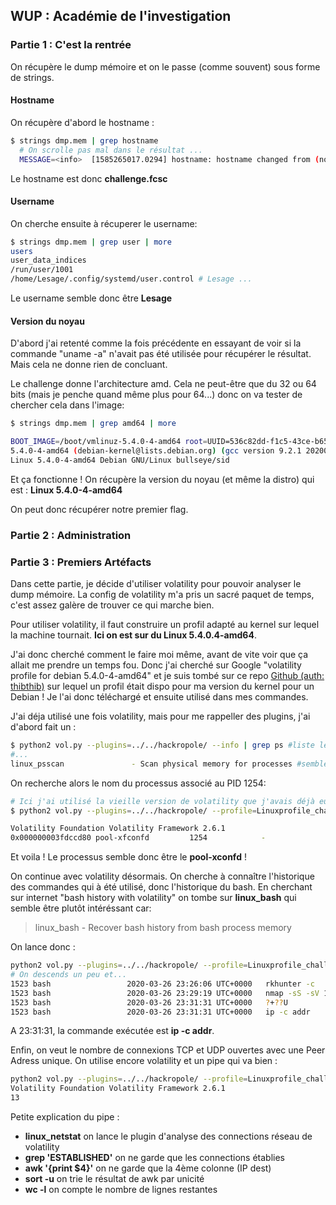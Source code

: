 ## WUP : Académie de l'investigation

### Partie 1 : C'est la rentrée


On récupère le dump mémoire et on le passe (comme souvent) sous forme de strings.

#### Hostname
On récupère d'abord le hostname :

```bash
$ strings dmp.mem | grep hostname 
  # On scrolle pas mal dans le résultat ...
  MESSAGE=<info>  [1585265017.0294] hostname: hostname changed from (none) to "challenge.fcsc"
```
Le hostname est donc **challenge.fcsc**

#### Username
On cherche ensuite à récuperer le username:
```bash
$ strings dmp.mem | grep user | more
users
user_data_indices
/run/user/1001
/home/Lesage/.config/systemd/user.control # Lesage ...
```
Le username semble donc être **Lesage**

#### Version du noyau

D'abord j'ai retenté comme la fois précédente en essayant de voir si la commande "uname -a" n'avait pas été utilisée pour récupérer le résultat. Mais cela ne donne rien de concluant.  

Le challenge donne l'architecture amd. Cela ne peut-être que du 32 ou 64 bits (mais je penche quand même plus pour 64...) donc on va tester de chercher cela dans l'image:

```bash
$ strings dmp.mem | grep amd64 | more

BOOT_IMAGE=/boot/vmlinuz-5.4.0-4-amd64 root=UUID=536c82dd-f1c5-43ce-b65d-c94e5c4a5031 ro quiet
5.4.0-4-amd64 (debian-kernel@lists.debian.org) (gcc version 9.2.1 20200203 (Debian 9.2.1-28)) #1 SMP Debian 5.4.19-1 (2020-02-13)
Linux 5.4.0-4-amd64 Debian GNU/Linux bullseye/sid
```
Et ça fonctionne ! On récupère la version du noyau (et même la distro) qui est : **Linux 5.4.0-4-amd64**

On peut donc récupérer notre premier flag.

### Partie 2 : Administration

### Partie 3 : Premiers Artéfacts

Dans cette partie, je décide d'utiliser volatility pour pouvoir analyser le dump mémoire. La config de volatility m'a pris un sacré paquet de temps, c'est assez galère de trouver ce qui marche bien.  

Pour utiliser volatility, il faut construire un profil adapté au kernel sur lequel la machine tournait. **Ici on est sur du Linux 5.4.0.4-amd64**.  

J'ai donc cherché comment le faire moi même, avant de vite voir que ça allait me prendre un temps fou. Donc j'ai cherché sur Google "volatility profile for debian 5.4.0-4-amd64" et je suis tombé sur ce repo [Github (auth: thibthib)](https://github.com/thithib/volatility-profiles/blob/master/Linux/DebianSid_Linux-5.4.0-4-amd64.zip) sur lequel un profil était dispo pour ma version du kernel pour un Debian ! Je l'ai donc téléchargé et ensuite utilisé dans mes commandes.  

J'ai déja utilisé une fois volatility, mais pour me rappeller des plugins, j'ai d'abord fait un :

```bash
$ python2 vol.py --plugins=../../hackropole/ --info | grep ps #liste les plugins dispos et cherche ps
#...
linux_psscan               - Scan physical memory for processes #semble pas trop mal ça !
```
On recherche alors le nom du processus associé au PID 1254:

```bash
# Ici j'ai utilisé la vieille version de volatility que j'avais déjà eu l'occasion d'utiliser
$ python2 vol.py --plugins=../../hackropole/ --profile=Linuxprofile_challx64 -f ../../hackropole/dmp.mem linux_psscan | grep 1254

Volatility Foundation Volatility Framework 2.6.1
0x000000003fdccd80 pool-xfconfd         1254            -               -1              -1     ------------------ -
```
Et voila ! Le processus semble donc être le **pool-xconfd** !  

On continue avec volatility désormais. On cherche à connaître l'historique des commandes qui à été utilisé, donc l'historique du bash. En cherchant sur internet "bash history with volatility" on tombe sur **linux_bash** qui semble être plutôt intéréssant car: 
>linux_bash - Recover bash history from bash process memory
>
On lance donc :

```bash
python2 vol.py --plugins=../../hackropole/ --profile=Linuxprofile_challx64 -f ../../hackropole/dmp.mem linux_bash
# On descends un peu et...
1523 bash                 2020-03-26 23:26:06 UTC+0000   rkhunter -c
1523 bash                 2020-03-26 23:29:19 UTC+0000   nmap -sS -sV 10.42.42.0/24
1523 bash                 2020-03-26 23:31:31 UTC+0000   ?+??U
1523 bash                 2020-03-26 23:31:31 UTC+0000   ip -c addr
```
A 23:31:31, la commande exécutée est **ip -c addr**.  

Enfin, on veut le nombre de connexions TCP et UDP ouvertes avec une Peer Adress unique. On utilise encore volatility et un pipe qui va bien :

```bash
python2 vol.py --plugins=../../hackropole/ --profile=Linuxprofile_challx64 -f ../../hackropole/dmp.mem linux_netstat | grep 'ESTABLISHED' | awk '{print $4}' | sort -u |wc -l
Volatility Foundation Volatility Framework 2.6.1
13
```

Petite explication du pipe :  
* **linux_netstat** on lance le plugin d'analyse des connections réseau de volatility
* **grep 'ESTABLISHED'** on ne garde que les connections établies
* **awk '{print $4}'** on ne garde que la 4ème colonne (IP dest)
* **sort -u** on trie le résultat de awk par unicité
* **wc -l** on compte le nombre de lignes restantes
